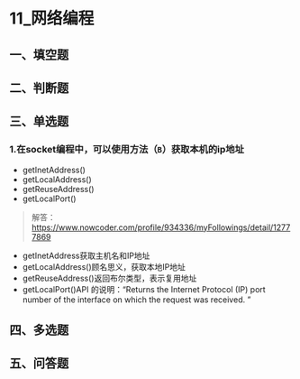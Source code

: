 # 11_网络编程

## 一、填空题

## 二、判断题

## 三、单选题
### 1.在socket编程中，可以使用方法（`B`）获取本机的ip地址
+ getInetAddress()
+ getLocalAddress()
+ getReuseAddress()
+ getLocalPort()

> 解答：https://www.nowcoder.com/profile/934336/myFollowings/detail/12777869

+ getInetAddress获取主机名和IP地址
+ getLocalAddress()顾名思义，获取本地IP地址
+ getReuseAddress()返回布尔类型，表示复用地址
+ getLocalPort()API 的说明：“Returns the Internet Protocol (IP) port number of the interface on which the request was received. ”

## 四、多选题

## 五、问答题